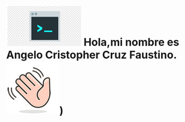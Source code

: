 # ![imagen de bash](https://github.com/cruzange/cruzange/blob/main/bash.png) Hola,mi nombre es Angelo Cristopher Cruz Faustino. ![Imagen saludando](https://github.com/cruzange/cruzange/blob/main/saludar.png))



